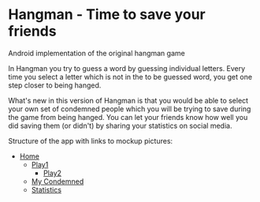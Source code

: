 Hangman - Time to save your friends
===================================

Android implementation of the original hangman game

In Hangman you try to guess a word by guessing individual letters. Every time you select a letter which is not in the to be guessed word, you get one step closer to being hanged.

What's new in this version of Hangman is that you would be able to select your own set of condemned people which you will be trying to save during the game from being hanged. You can let your friends know how well you did saving them (or didn't) by sharing your statistics on social media. 

Structure of the app with links to mockup pictures:
* [Home][]
	* [Play1][]
		* [Play2][]
	* [My Condemned][]
	* [Statistics][]

[Home]: https://github.com/Sjaakja/hangman_app_studio/blob/master/doc/HOME.png
[Play1]: https://github.com/Sjaakja/hangman_app_studio/blob/master/doc/PLAY1.png
[Play2]: https://github.com/Sjaakja/hangman_app_studio/blob/master/doc/PLAY2.png
[My Condemned]: https://github.com/Sjaakja/hangman_app_studio/blob/master/doc/MYCONDEMNED.png
[Statistics]: https://github.com/Sjaakja/hangman_app_studio/blob/master/doc/STATISTICS.png